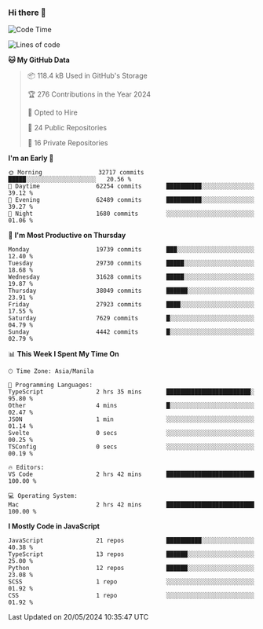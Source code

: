 ### Hi there 👋

<!--START_SECTION:waka-->
![Code Time](http://img.shields.io/badge/Code%20Time-720%20hrs%2051%20mins-blue)

![Lines of code](https://img.shields.io/badge/From%20Hello%20World%20I%27ve%20Written-64.2%20million%20lines%20of%20code-blue)

**🐱 My GitHub Data** 

> 📦 118.4 kB Used in GitHub's Storage 
 > 
> 🏆 276 Contributions in the Year 2024
 > 
> 💼 Opted to Hire
 > 
> 📜 24 Public Repositories 
 > 
> 🔑 16 Private Repositories 
 > 
**I'm an Early 🐤** 

```text
🌞 Morning                32717 commits       █████░░░░░░░░░░░░░░░░░░░░   20.56 % 
🌆 Daytime                62254 commits       ██████████░░░░░░░░░░░░░░░   39.12 % 
🌃 Evening                62489 commits       ██████████░░░░░░░░░░░░░░░   39.27 % 
🌙 Night                  1680 commits        ░░░░░░░░░░░░░░░░░░░░░░░░░   01.06 % 
```
📅 **I'm Most Productive on Thursday** 

```text
Monday                   19739 commits       ███░░░░░░░░░░░░░░░░░░░░░░   12.40 % 
Tuesday                  29730 commits       █████░░░░░░░░░░░░░░░░░░░░   18.68 % 
Wednesday                31628 commits       █████░░░░░░░░░░░░░░░░░░░░   19.87 % 
Thursday                 38049 commits       ██████░░░░░░░░░░░░░░░░░░░   23.91 % 
Friday                   27923 commits       ████░░░░░░░░░░░░░░░░░░░░░   17.55 % 
Saturday                 7629 commits        █░░░░░░░░░░░░░░░░░░░░░░░░   04.79 % 
Sunday                   4442 commits        █░░░░░░░░░░░░░░░░░░░░░░░░   02.79 % 
```


📊 **This Week I Spent My Time On** 

```text
🕑︎ Time Zone: Asia/Manila

💬 Programming Languages: 
TypeScript               2 hrs 35 mins       ████████████████████████░   95.80 % 
Other                    4 mins              █░░░░░░░░░░░░░░░░░░░░░░░░   02.47 % 
JSON                     1 min               ░░░░░░░░░░░░░░░░░░░░░░░░░   01.14 % 
Svelte                   0 secs              ░░░░░░░░░░░░░░░░░░░░░░░░░   00.25 % 
TSConfig                 0 secs              ░░░░░░░░░░░░░░░░░░░░░░░░░   00.19 % 

🔥 Editors: 
VS Code                  2 hrs 42 mins       █████████████████████████   100.00 % 

💻 Operating System: 
Mac                      2 hrs 42 mins       █████████████████████████   100.00 % 
```

**I Mostly Code in JavaScript** 

```text
JavaScript               21 repos            ██████████░░░░░░░░░░░░░░░   40.38 % 
TypeScript               13 repos            ██████░░░░░░░░░░░░░░░░░░░   25.00 % 
Python                   12 repos            ██████░░░░░░░░░░░░░░░░░░░   23.08 % 
SCSS                     1 repo              ░░░░░░░░░░░░░░░░░░░░░░░░░   01.92 % 
CSS                      1 repo              ░░░░░░░░░░░░░░░░░░░░░░░░░   01.92 % 
```




 Last Updated on 20/05/2024 10:35:47 UTC
<!--END_SECTION:waka-->
